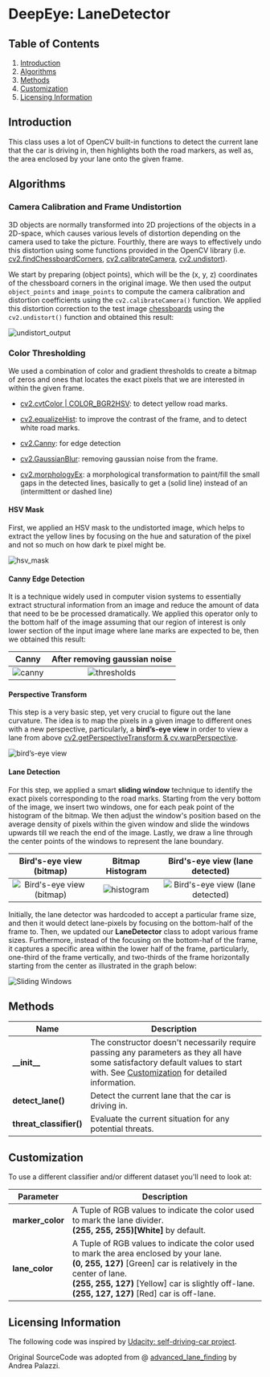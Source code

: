 # DeepEye: LaneDetector

## Table of Contents
1. [Introduction](#introduction)
2. [Algorithms](#algorithms)
3. [Methods](#methods)
4. [Customization](#customization)
5. [Licensing Information](#licensing-information)


## Introduction
This class uses a lot of OpenCV built-in functions to detect the current lane that the car is driving in, then highlights both the road markers, as well as, the area enclosed by your lane onto the given frame.


## Algorithms

### Camera Calibration and Frame Undistortion
3D objects are normally transformed into 2D projections of the objects in a 2D-space, which causes various levels of distortion depending on the camera used to take the picture. Fourthly, there are ways to effectively undo this distortion using some functions provided in the OpenCV library (i.e. [cv2.findChessboardCorners](https://docs.opencv.org/3.3.1/d9/d0c/group__calib3d.html#ga93efa9b0aa890de240ca32b11253dd4a), [cv2.calibrateCamera](https://docs.opencv.org/3.3.1/d9/d0c/group__calib3d.html#ga687a1ab946686f0d85ae0363b5af1d7b), [cv2.undistort](https://docs.opencv.org/3.3.1/da/d54/group__imgproc__transform.html#ga69f2545a8b62a6b0fc2ee060dc30559d)). 

We start by preparing (object points), which will be the (x, y, z) coordinates of the chessboard corners in the original image. We then used the output `object_points` and `image_points` to compute the camera calibration and distortion coefficients using the `cv2.calibrateCamera()` function.  We applied this distortion correction to the test image [chessboards](object_classifier/lane_detector/camera_cal) using the `cv2.undistort()` function and obtained this result: 

![undistort_output](readme_imgs/undistort_output.png)

### Color Thresholding
We used a combination of color and gradient thresholds to create a bitmap of zeros and ones that locates the exact pixels that we are interested in within the given frame. 

- [cv2.cvtColor | COLOR_BGR2HSV](https://docs.opencv.org/3.0.0/df/d9d/tutorial_py_colorspaces.html): to detect yellow road marks.

- [cv2.equalizeHist](https://docs.opencv.org/3.2.0/d5/daf/tutorial_py_histogram_equalization.html): to improve the contrast of the frame, and to detect white road marks.

- [cv2.Canny](https://docs.opencv.org/3.3.1/da/d22/tutorial_py_canny.html): for edge detection
    

- [cv2.GaussianBlur](https://docs.opencv.org/3.1.0/d4/d13/tutorial_py_filtering.html): removing gaussian noise from the frame.


- [cv2.morphologyEx](https://docs.opencv.org/3.0-beta/doc/py_tutorials/py_imgproc/py_morphological_ops/py_morphological_ops.html): a morphological transformation to paint/fill the small gaps in the detected lines, basically to get a (solid line) instead of an (intermittent or dashed line)

#### HSV Mask
First, we applied an HSV mask to the undistorted image, which helps to extract the yellow lines by focusing on the hue and saturation of the pixel and not so much on how dark te pixel might be.

![hsv_mask](readme_imgs/hsv_mask.jpeg)

#### Canny Edge Detection
It is a technique widely used in computer vision systems to essentially extract structural information from an image and reduce the amount of data that need to be be processed dramatically. We applied this operator only to the bottom half of the image assuming that our region of interest is only lower section of the input image where lane marks are expected to be, then we obtained this result: 

Canny          |  After removing gaussian noise
:-------------------------:|:-------------------------:
![canny](readme_imgs/canny.png)  |  ![thresholds](readme_imgs/thresholds.jpeg)

#### Perspective Transform
This step is a very basic step, yet very crucial to figure out the lane curvature. The idea is to map the pixels in a given image to different ones with a new perspective, particularly, a **bird’s-eye view** in order to view a lane from above [cv2.getPerspectiveTransform & cv.warpPerspective](https://docs.opencv.org/3.4.0/da/d6e/tutorial_py_geometric_transformations.html).

![bird’s-eye view](readme_imgs/birdseye.jpg)

#### Lane Detection
For this step, we applied a smart **sliding window** technique to identify the exact pixels corresponding to the road marks. Starting from the very bottom of the image, we insert two windows, one for each peak point of the histogram of the bitmap. We then adjust the window's position based on the average density of pixels within the given window and slide the windows upwards till we reach the end of the image. Lastly, we draw a line through the center points of the windows to represent the lane boundary.

Bird's-eye view (bitmap) | Bitmap Histogram |  Bird's-eye view (lane detected)
:-------------------------:|:-------------------------:|:-------------------------:
![Bird's-eye view (bitmap) ](readme_imgs/bitmap.png) | ![histogram](readme_imgs/histogram.png) |  ![Bird's-eye view (lane detected)](readme_imgs/sliding_windows.png)

Initially, the lane detector was hardcoded to accept a particular frame size, and then it would detect lane-pixels by focusing on the bottom-half of the frame to. Then, we updated our **LaneDetector** class to adopt various frame sizes. Furthermore, instead of the focusing on the bottom-haf of the frame, it captures a specific area within the lower half of the frame, particularly, one-third of the frame vertically, and two-thirds of the frame horizontally starting from the center as illustrated in the graph below:

![Sliding Windows](readme_imgs/sliding_windows_info.png) 

## Methods
Name | Description 
--- | ---
**\_\_init\_\_** | The constructor doesn't necessarily require passing any parameters as they all have some satisfactory default values to start with. See [Customization](#customization) for detailed information. 
**detect_lane()** | Detect the current lane that the car is driving in.
**threat_classifier()** | Evaluate the current situation for any potential threats. 

## Customization
To use a different classifier and/or different dataset you'll need to look at:

Parameter | Description 
--- | ---
**marker_color** | A Tuple of RGB values to indicate the color used to mark the lane divider. <br/> **(255, 255, 255)[White]** by default.
**lane_color** | A Tuple of RGB values to indicate the color used to mark the area enclosed by your lane. <br/> **(0, 255, 127)** [Green] car is relatively in the center of lane. <br/> **(255, 255, 127)** [Yellow] car is slightly off-lane. <br/> **(255, 127, 127)** [Red] car is off-lane.


## Licensing Information
The following code was inspired by [Udacity: self-driving-car project](https://github.com/udacity/CarND-Advanced-Lane-Lines).

Original SourceCode was adopted from @ [advanced_lane_finding](https://github.com/ndrplz/self-driving-car) by Andrea Palazzi.
 